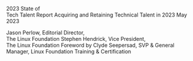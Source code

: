 2023 State of  
Tech Talent Report
Acquiring and Retaining Technical Talent in 2023
May 2023


Jason Perlow, Editorial Director,  
The Linux Foundation
Stephen Hendrick, Vice President,  
The Linux Foundation
Foreword by Clyde Seepersad, SVP & General 
Manager, Linux Foundation Training & Certification


